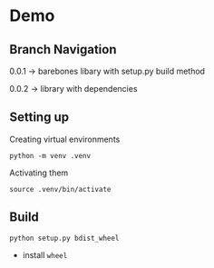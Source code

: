 # Demo


## Branch Navigation

0.0.1 -> barebones libary with setup.py build method

0.0.2 -> library with dependencies

## Setting up

Creating virtual environments

`python -m venv .venv`

Activating them

`source .venv/bin/activate`

## Build

`python setup.py bdist_wheel`

- install `wheel` 